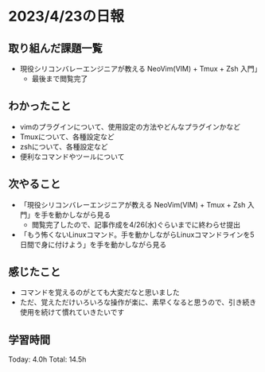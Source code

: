 # 2023/4/23の日報
## 取り組んだ課題一覧
* 現役シリコンバレーエンジニアが教える NeoVim(VIM) + Tmux + Zsh 入門」
    * 最後まで閲覧完了
## わかったこと
* vimのプラグインについて、使用設定の方法やどんなプラグインかなど
* Tmuxについて、各種設定など
* zshについて、各種設定など
* 便利なコマンドやツールについて
## 次やること
* 「現役シリコンバレーエンジニアが教える NeoVim(VIM) + Tmux + Zsh 入門」を手を動かしながら見る
    * 閲覧完了したので、記事作成を4/26(水)ぐらいまでに終わらせ提出
* 「もう怖くないLinuxコマンド。手を動かしながらLinuxコマンドラインを5日間で身に付けよう」を手を動かしながら見る
## 感じたこと
* コマンドを覚えるのがとても大変だなと思いました
* ただ、覚えただけいろいろな操作が楽に、素早くなると思うので、引き続き使用を続けて慣れていきたいです
## 学習時間
Today: 4.0h
Total: 14.5h